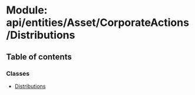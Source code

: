 # Module: api/entities/Asset/CorporateActions/Distributions

## Table of contents

### Classes

- [Distributions](../wiki/api.entities.Asset.CorporateActions.Distributions.Distributions)
